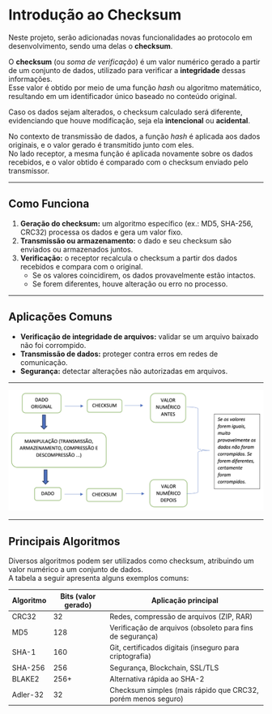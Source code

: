 # Introdução ao Checksum

Neste projeto, serão adicionadas novas funcionalidades ao protocolo em desenvolvimento, sendo uma delas o **checksum**.

O **checksum** (ou *soma de verificação*) é um valor numérico gerado a partir de um conjunto de dados, utilizado para verificar a **integridade** dessas informações.  
Esse valor é obtido por meio de uma função *hash* ou algoritmo matemático, resultando em um identificador único baseado no conteúdo original.  

Caso os dados sejam alterados, o checksum calculado será diferente, evidenciando que houve modificação, seja ela **intencional** ou **acidental**.

No contexto de transmissão de dados, a função *hash* é aplicada aos dados originais, e o valor gerado é transmitido junto com eles.  
No lado receptor, a mesma função é aplicada novamente sobre os dados recebidos, e o valor obtido é comparado com o checksum enviado pelo transmissor.

---

## Como Funciona

1. **Geração do checksum:** um algoritmo específico (ex.: MD5, SHA-256, CRC32) processa os dados e gera um valor fixo.  
2. **Transmissão ou armazenamento:** o dado e seu checksum são enviados ou armazenados juntos.  
3. **Verificação:** o receptor recalcula o checksum a partir dos dados recebidos e compara com o original.  
   - Se os valores coincidirem, os dados provavelmente estão intactos.  
   - Se forem diferentes, houve alteração ou erro no processo.

---

## Aplicações Comuns

- **Verificação de integridade de arquivos:** validar se um arquivo baixado não foi corrompido.  
- **Transmissão de dados:** proteger contra erros em redes de comunicação.  
- **Segurança:** detectar alterações não autorizadas em arquivos.

---

![alt text](image.png)

---

## Principais Algoritmos

Diversos algoritmos podem ser utilizados como checksum, atribuindo um valor numérico a um conjunto de dados.  
A tabela a seguir apresenta alguns exemplos comuns:

| **Algoritmo** | **Bits (valor gerado)** | **Aplicação principal** |
|---------------|------------------------|-------------------------|
| CRC32         | 32                     | Redes, compressão de arquivos (ZIP, RAR) |
| MD5           | 128                    | Verificação de arquivos (obsoleto para fins de segurança) |
| SHA-1         | 160                    | Git, certificados digitais (inseguro para criptografia) |
| SHA-256       | 256                    | Segurança, Blockchain, SSL/TLS |
| BLAKE2        | 256+                   | Alternativa rápida ao SHA-2 |
| Adler-32      | 32                     | Checksum simples (mais rápido que CRC32, porém menos seguro) |

